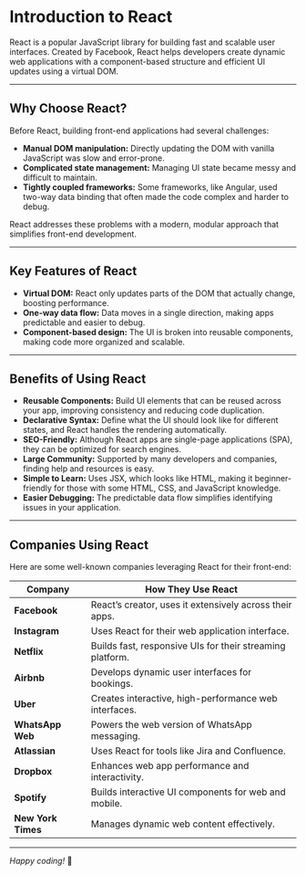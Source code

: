 # Introduction to React

React is a popular JavaScript library for building fast and scalable user interfaces. Created by Facebook, React helps developers create dynamic web applications with a component-based structure and efficient UI updates using a virtual DOM.

---

## Why Choose React?

Before React, building front-end applications had several challenges:

- **Manual DOM manipulation:** Directly updating the DOM with vanilla JavaScript was slow and error-prone.
- **Complicated state management:** Managing UI state became messy and difficult to maintain.
- **Tightly coupled frameworks:** Some frameworks, like Angular, used two-way data binding that often made the code complex and harder to debug.

React addresses these problems with a modern, modular approach that simplifies front-end development.

---

## Key Features of React

- **Virtual DOM:** React only updates parts of the DOM that actually change, boosting performance.
- **One-way data flow:** Data moves in a single direction, making apps predictable and easier to debug.
- **Component-based design:** The UI is broken into reusable components, making code more organized and scalable.

---

## Benefits of Using React

- **Reusable Components:** Build UI elements that can be reused across your app, improving consistency and reducing code duplication.
- **Declarative Syntax:** Define what the UI should look like for different states, and React handles the rendering automatically.
- **SEO-Friendly:** Although React apps are single-page applications (SPA), they can be optimized for search engines.
- **Large Community:** Supported by many developers and companies, finding help and resources is easy.
- **Simple to Learn:** Uses JSX, which looks like HTML, making it beginner-friendly for those with some HTML, CSS, and JavaScript knowledge.
- **Easier Debugging:** The predictable data flow simplifies identifying issues in your application.

---

## Companies Using React

Here are some well-known companies leveraging React for their front-end:

| Company       | How They Use React                                  |
|---------------|----------------------------------------------------|
| **Facebook**  | React’s creator, uses it extensively across their apps. |
| **Instagram** | Uses React for their web application interface.    |
| **Netflix**   | Builds fast, responsive UIs for their streaming platform. |
| **Airbnb**    | Develops dynamic user interfaces for bookings.     |
| **Uber**      | Creates interactive, high-performance web interfaces. |
| **WhatsApp Web** | Powers the web version of WhatsApp messaging.    |
| **Atlassian** | Uses React for tools like Jira and Confluence.     |
| **Dropbox**   | Enhances web app performance and interactivity.    |
| **Spotify**   | Builds interactive UI components for web and mobile. |
| **New York Times** | Manages dynamic web content effectively.        |

---

*Happy coding!* 🚀
